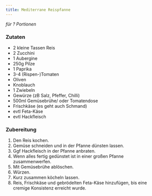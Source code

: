 ```yaml
---
title: Mediterrane Reispfanne
---
```

*für ? Portionen*

### Zutaten
* 2 kleine Tassen Reis
* 2 Zucchini
* 1 Aubergine
* 250g Pilze
* 1 Paprika
* 3-4 (Rispen-)Tomaten
* Oliven
* Knoblauch
* 1 Zwiebeln
* Gewürze (zB Salz, Pfeffer, Chilli)
* 500ml Gemüsebrühe/ oder Tomatendose
* Frischkäse (es geht auch Schmand)
* evtl Feta-Käse
* evtl Hackfleisch

### Zubereitung
1. Den Reis kochen.
1. Gemüse schneiden und in der Pfanne dünsten lassen.
1. Ggf Hackfleisch in der Pfanne anbraten.
1. Wenn alles fertig gedünstet ist in einer großen Pfanne zusammenwerfen.
1. Mit Gemüsebrühe ablöschen.
1. Würzen.
1. Kurz zusammen köcheln lassen.
1. Reis, Frischkäse und gebrödelten Feta-Käse hinzufügen, bis eine cremige Konsistenz erreicht wurde.
